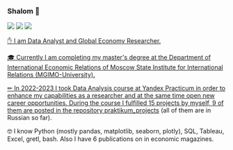 ### Shalom 👋

<a href="https://www.linkedin.com/in/pavel-kurpas-601257191/"><img src="https://img.shields.io/badge/-pavel--kurpas-0a66c2?style=flat-square&logo=Linkedin&logoColor=white"></a> </a><a href="https://t.me/pavel_kurpas"><img src="https://img.shields.io/badge/-pavel__kurpas-3390ec?style=flat-square&logo=Telegram&logoColor=white"></a> <a href="mailto:p.a.kurpas@gmail.com"><img src="https://img.shields.io/badge/-p.a.kurpas@gmail.com-c14438?style=flat-square&logo=Gmail&logoColor=white">

✋ I am Data Analyst and Global Economy Researcher.

🎓 Currently I am completing my master's degree at the Department of International Economic Relations of Moscow State Institute for International Relations (MGIMO-University).

✏ In 2022-2023 I took Data Analysis course at Yandex Practicum in order to enhance my capabilities as a researcher and at the same time open new career opportunities. During the course I fulfilled 15 projects by myself, 9 of them are posted in the repository <a href="https://github.com/pavel-kurpas/praktikum_projects">praktikum_projects</a> (all of them are in Russian so far).

🤓 I know Python (mostly pandas, matplotlib, seaborn, plotly), SQL, Tableau, Excel, gretl, bash. Also I have 6 publications on  in economic magazines.




<!--
**pavel-kurpas/pavel-kurpas** is a ✨ _special_ ✨ repository because its `README.md` (this file) appears on your GitHub profile.

Here are some ideas to get you started:

- 🔭 I’m currently working on ...
- 🌱 I’m currently learning ...
- 👯 I’m looking to collaborate on ...
- 🤔 I’m looking for help with ...
- 💬 Ask me about ...
- 📫 How to reach me: ...
- 😄 Pronouns: ...
- ⚡ Fun fact: ...
-->
